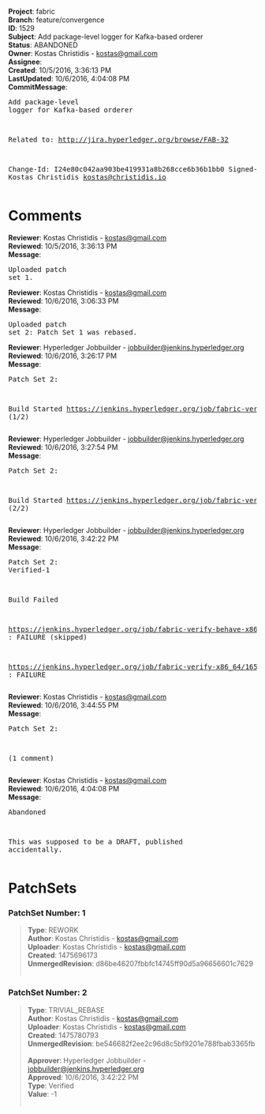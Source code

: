 <strong>Project</strong>: fabric<br><strong>Branch</strong>: feature/convergence<br><strong>ID</strong>: 1529<br><strong>Subject</strong>: Add package-level logger for Kafka-based orderer<br><strong>Status</strong>: ABANDONED<br><strong>Owner</strong>: Kostas Christidis - kostas@gmail.com<br><strong>Assignee</strong>:<br><strong>Created</strong>: 10/5/2016, 3:36:13 PM<br><strong>LastUpdated</strong>: 10/6/2016, 4:04:08 PM<br><strong>CommitMessage</strong>:<br><pre>Add package-level logger for Kafka-based orderer

Related to: http://jira.hyperledger.org/browse/FAB-32

Change-Id: I24e80c042aa903be419931a8b268cce6b36b1bb0
Signed-off-by: Kostas Christidis <kostas@christidis.io>
</pre><h1>Comments</h1><strong>Reviewer</strong>: Kostas Christidis - kostas@gmail.com<br><strong>Reviewed</strong>: 10/5/2016, 3:36:13 PM<br><strong>Message</strong>: <pre>Uploaded patch set 1.</pre><strong>Reviewer</strong>: Kostas Christidis - kostas@gmail.com<br><strong>Reviewed</strong>: 10/6/2016, 3:06:33 PM<br><strong>Message</strong>: <pre>Uploaded patch set 2: Patch Set 1 was rebased.</pre><strong>Reviewer</strong>: Hyperledger Jobbuilder - jobbuilder@jenkins.hyperledger.org<br><strong>Reviewed</strong>: 10/6/2016, 3:26:17 PM<br><strong>Message</strong>: <pre>Patch Set 2:

Build Started https://jenkins.hyperledger.org/job/fabric-verify-behave-x86_64/553/ (1/2)</pre><strong>Reviewer</strong>: Hyperledger Jobbuilder - jobbuilder@jenkins.hyperledger.org<br><strong>Reviewed</strong>: 10/6/2016, 3:27:54 PM<br><strong>Message</strong>: <pre>Patch Set 2:

Build Started https://jenkins.hyperledger.org/job/fabric-verify-x86_64/1653/ (2/2)</pre><strong>Reviewer</strong>: Hyperledger Jobbuilder - jobbuilder@jenkins.hyperledger.org<br><strong>Reviewed</strong>: 10/6/2016, 3:42:22 PM<br><strong>Message</strong>: <pre>Patch Set 2: Verified-1

Build Failed 

https://jenkins.hyperledger.org/job/fabric-verify-behave-x86_64/553/ : FAILURE (skipped)

https://jenkins.hyperledger.org/job/fabric-verify-x86_64/1653/ : FAILURE</pre><strong>Reviewer</strong>: Kostas Christidis - kostas@gmail.com<br><strong>Reviewed</strong>: 10/6/2016, 3:44:55 PM<br><strong>Message</strong>: <pre>Patch Set 2:

(1 comment)</pre><strong>Reviewer</strong>: Kostas Christidis - kostas@gmail.com<br><strong>Reviewed</strong>: 10/6/2016, 4:04:08 PM<br><strong>Message</strong>: <pre>Abandoned

This was supposed to be a DRAFT, published accidentally.</pre><h1>PatchSets</h1><h3>PatchSet Number: 1</h3><blockquote><strong>Type</strong>: REWORK<br><strong>Author</strong>: Kostas Christidis - kostas@gmail.com<br><strong>Uploader</strong>: Kostas Christidis - kostas@gmail.com<br><strong>Created</strong>: 1475696173<br><strong>UnmergedRevision</strong>: d86be46207fbbfc14745ff90d5a96656601c7629<br><br></blockquote><h3>PatchSet Number: 2</h3><blockquote><strong>Type</strong>: TRIVIAL_REBASE<br><strong>Author</strong>: Kostas Christidis - kostas@gmail.com<br><strong>Uploader</strong>: Kostas Christidis - kostas@gmail.com<br><strong>Created</strong>: 1475780793<br><strong>UnmergedRevision</strong>: be546682f2ee2c96d8c5bf9201e788fbab3365fb<br><br><strong>Approver</strong>: Hyperledger Jobbuilder - jobbuilder@jenkins.hyperledger.org<br><strong>Approved</strong>: 10/6/2016, 3:42:22 PM<br><strong>Type</strong>: Verified<br><strong>Value</strong>: -1<br><br></blockquote>